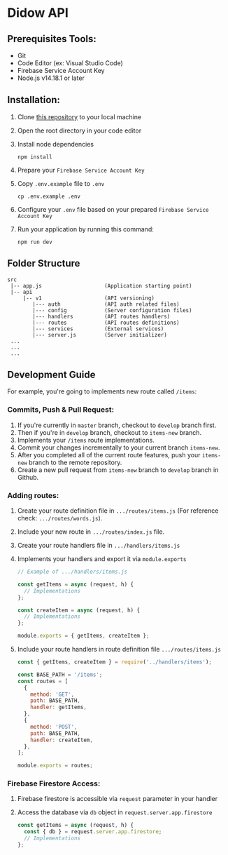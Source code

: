 # Didow API

## Prerequisites Tools:
- Git
- Code Editor (ex: Visual Studio Code)
- Firebase Service Account Key
- Node.js v14.18.1 or later

## Installation:
1. Clone [this repository](https://github.com/hendrawanap/didow-api.git) to your local machine
2. Open the root directory in your code editor
3. Install node dependencies

    ```
    npm install
    ```

4. Prepare your `Firebase Service Account Key`
5. Copy `.env.example` file to `.env`

    ```
    cp .env.example .env
    ```
6. Configure your `.env` file based on your prepared `Firebase Service Account Key`
7. Run your application by running this command:

    ```
    npm run dev
    ```

## Folder Structure
```
src
 |-- app.js                    (Application starting point)
 |-- api
     |-- v1                    (API versioning)
        |--- auth              (API auth related files)
        |--- config            (Server configuration files)
        |--- handlers          (API routes handlers)
        |--- routes            (API routes definitions)
        |--- services          (External services)
        |--- server.js         (Server initializer)
 ...
 ...
 ...
```

## Development Guide
For example, you're going to implements new route called `/items`:
### Commits, Push & Pull Request:
1. If you're currently in `master` branch, checkout to `develop` branch first.
2. Then if you're in `develop` branch, checkout to `items-new` branch.
3. Implements your `/items` route implementations.
4. Commit your changes incrementally to your current branch `items-new`.
5. After you completed all of the current route features, push your `items-new` branch to the remote repository.
6. Create a new pull request from `items-new` branch to `develop` branch in Github.

### Adding routes:
1. Create your route definition file in `.../routes/items.js` (For reference check: `.../routes/words.js`).
2. Include your new route in `.../routes/index.js` file.
3. Create your route handlers file in `.../handlers/items.js`
4. Implements your handlers and export it via `module.exports`

    ```js
    // Example of .../handlers/items.js

    const getItems = async (request, h) {
      // Implementations
    };

    const createItem = async (request, h) {
      // Implementations
    };

    module.exports = { getItems, createItem };

    ```
5. Include your route handlers in route definition file `.../routes/items.js`

    ```js
    const { getItems, createItem } = require('../handlers/items');

    const BASE_PATH = '/items';
    const routes = [
      {
        method: 'GET',
        path: BASE_PATH,
        handler: getItems,
      },
      {
        method: 'POST',
        path: BASE_PATH,
        handler: createItem,
      },
    ];

    module.exports = routes;

    ```

### Firebase Firestore Access:
1. Firebase firestore is accessible via `request` parameter in your handler
2. Access the database via `db` object in `request.server.app.firestore`

    ```js
    const getItems = async (request, h) {
      const { db } = request.server.app.firestore;
      // Implementations
    };
    ```